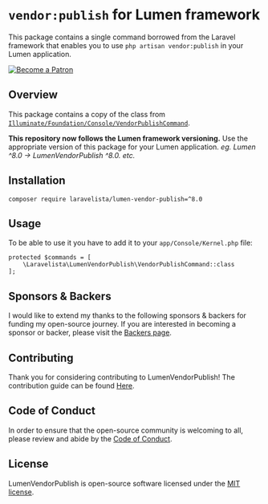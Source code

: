 # `vendor:publish` for Lumen framework

This package contains a single command borrowed from the Laravel framework that enables you to use `php artisan vendor:publish` in your Lumen application.

[![Become a Patron](https://img.shields.io/badge/Become%20a-Patron-f96854.svg?style=for-the-badge)](https://www.patreon.com/laravelista)

## Overview

This package contains a copy of the class from [`Illuminate/Foundation/Console/VendorPublishCommand`](https://github.com/laravel/framework/blob/8.x/src/Illuminate/Foundation/Console/VendorPublishCommand.php).

**This repository now follows the Lumen framework versioning.** Use the appropriate version of this package for your Lumen application. _eg. Lumen ^8.0 -> LumenVendorPublish ^8.0. etc._

## Installation

```
composer require laravelista/lumen-vendor-publish=^8.0
```

## Usage

To be able to use it you have to add it to your `app/Console/Kernel.php` file:

```
protected $commands = [
    \Laravelista\LumenVendorPublish\VendorPublishCommand::class
];
```

## Sponsors & Backers

I would like to extend my thanks to the following sponsors & backers for funding my open-source journey. If you are interested in becoming a sponsor or backer, please visit the [Backers page](https://mariobasic.com/backers).

## Contributing

Thank you for considering contributing to LumenVendorPublish! The contribution guide can be found [Here](https://mariobasic.com/contributing).

## Code of Conduct

In order to ensure that the open-source community is welcoming to all, please review and abide by the [Code of Conduct](https://mariobasic.com/code-of-conduct).

## License

LumenVendorPublish is open-source software licensed under the [MIT license](https://opensource.org/licenses/MIT).